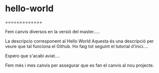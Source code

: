 # hello-world
=============

Fem canvis diversos en la versió del master.....

La descripcio corresponent al Hello World
Aquesta és una descripció per veure que tal funciona el Github.
Ho faig tot seguint el tutorial d'inici....

Espero que s'acabi aviat....

Fem més i mes canvis per assegurar que es fan el canvis al nou projecte.
